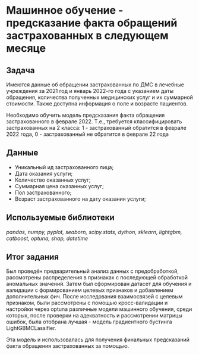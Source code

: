 # Машинное обучение - предсказание факта обращений застрахованных в следующем месяце

## Задача

Имеются данные об обращении застрахованных по ДМС в лечебные учреждения за 2021 год и январь 2022-го года с указанием даты обращения, количества полученных 
медицинских услуг и их суммарной стоимости. Также доступна информация о поле и возрасте пациентов.

Необходимо обучить модель предсказания факта обращения застрахованного в феврале 2022. Т.е., требуется классифицировать застрахованных на 2 класса: 
1 - застрахованный обратится в феврале 2022 года, 0 - застрахованный не обратится в феврале 22 года

## Данные

- Уникальный ид застрахованного лица;
- Дата оказания услуги;
- Количество оказанных услуг;
- Суммарная цена оказанных услуг;
- Пол застрахованного;
- Возраст застрахованного на дату оказания услуги;

## Используемые библиотеки

*pandas, numpy, pyplot, seaborn, scipy.stats, dython, sklearn, lightgbm, catboost, optuna, shap, datetime*

## Итог задания

Был проведён предварительный анализ данных с предобработкой, рассмотрены распределения в признаках с последующей обработкой аномальных значений. Затем был сформирован
датасет для обучения и валидации с формированием целевых признаков и добавлением дополнительных фич. После исследования взаимосвязей с целевым признаком,
были рассмотрены с помощью кросс-валидации и настройки через optuna различные модели машинного обучения, среди которых, после проверки на адекватность и 
рассмотрении матрицы ошибок, была отобрана лучшая - модель градиентного бустинга LightGBMCLassifier.

Эта модель и использовалась для получения финальных предсказаний факта обращения застрахованных за помощью.
